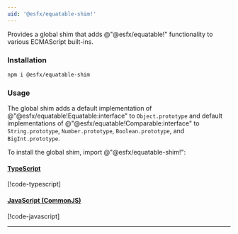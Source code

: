 ```yaml
---
uid: '@esfx/equatable-shim!'
---
```


Provides a global shim that adds @"@esfx/equatable!" functionality to various ECMAScript built-ins.

### Installation

```sh
npm i @esfx/equatable-shim
```

### Usage

The global shim adds a default implementation of @"@esfx/equatable!Equatable:interface" to `Object.prototype` and default implementations of
@"@esfx/equatable!Comparable:interface" to `String.prototype`, `Number.prototype`, `Boolean.prototype`, and `BigInt.prototype`.

To install the global shim, import @"@esfx/equatable-shim!":

#### [TypeScript](#tab/ts)
[!code-typescript[](../examples/usage.ts)]
#### [JavaScript (CommonJS)](#tab/js)
[!code-javascript[](../examples/usage.js)]
***